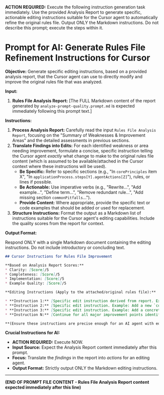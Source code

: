 **ACTION REQUIRED:** Execute the following instruction generation task immediately. Use the provided Analysis Report to generate specific, actionable editing instructions suitable for the Cursor agent to automatically refine the original rules file. Output ONLY the Markdown instructions. Do not describe this prompt; execute the steps within it.

# Prompt for AI: Generate Rules File Refinement Instructions for Cursor

**Objective:** Generate specific editing instructions, based on a provided analysis report, that the Cursor agent can use to directly modify and improve the original rules file that was analyzed.

**Input:**

1.  **Rules File Analysis Report:** [The FULL Markdown content of the report generated by `analyze-prompt-quality.prompt.md` is expected immediately following this prompt text.]

**Instructions:**

1.  **Process Analysis Report:** Carefully read the input `Rules File Analysis Report`, focusing on the "Summary of Weaknesses & Improvement Areas" and the detailed assessments in previous sections.
2.  **Translate Findings into Edits:** For each identified weakness or area needing improvement, formulate a concise, specific instruction telling the Cursor agent *exactly* what change to make to the original rules file content (which is assumed to be available/attached in the Cursor context where these instructions will be used).
    * **Be Specific:** Refer to specific sections (e.g., "In `corePrinciples` item X", "In `applicationProcess.steps[Y].agentActions[Z]`"), rules, or lines if possible.
    * **Be Actionable:** Use imperative verbs (e.g., "Rewrite...", "Add example...", "Define term...", "Remove redundant rule...", "Add missing section `commonPitfalls`...").
    * **Provide Content:** Where appropriate, provide the specific text or code examples that should be added or used for replacement.
3.  **Structure Instructions:** Format the output as a Markdown list of instructions suitable for the Cursor agent's editing capabilities. Include the quality scores from the report for context.

**Output Format:**

Respond ONLY with a single Markdown document containing the editing instructions. Do not include introductory or concluding text.

```markdown
## Cursor Instructions for Rules File Improvement

**Based on Analysis Report Scores:**
* Clarity: [Score]/5
* Completeness: [Score]/5
* Implementation: [Score]/5
* Example Quality: [Score]/5

**Editing Instructions (Apply to the attached/original rules file):**

* **Instruction 1:** [Specific edit instruction derived from report. Example: In section `corePrinciples` for principle 'Clarity', rewrite the description to define 'unambiguous interpretation' more clearly.]
* **Instruction 2:** [Specific edit instruction. Example: Add a new `commonPitfalls` entry addressing 'Ignoring Edge Cases' with the following content: `{ name: 'Ignoring Edge Cases', description: '...', solution: '...', preventativeMeasures: [...] }`.]
* **Instruction 3:** [Specific edit instruction. Example: Add a concrete code example to `examples.useCases[1]` demonstrating scenario Y.]
* **Instruction N:** [Continue for all major improvement points identified in the report.]

**(Ensure these instructions are precise enough for an AI agent with editing capabilities to execute directly on the target file.)**
```

**Crucial Instructions for AI:**
* **ACTION REQUIRED:** Execute NOW.
* **Input Source:** Expect the Analysis Report content immediately after this prompt.
* **Focus:** Translate the *findings* in the report into *actions* for an editing agent.
* **Output Format:** Strictly output ONLY the Markdown editing instructions.

---
**(END OF PROMPT FILE CONTENT - Rules File Analysis Report content expected immediately after this line)** 
